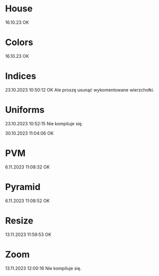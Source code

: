 # House

16.10.23 OK

# Colors 

16.10.23 OK

# Indices

23.10.2023 10:50:12 OK
Ale proszę usunąć wykomentowane wierzchołki.

# Uniforms

23.10.2023 10:52:15
Nie kompiluje się.

30.10.2023 11:04:06 OK

# PVM

6.11.2023 11:08:32 OK

# Pyramid

6.11.2023 11:08:52 OK

# Resize

13.11.2023 11:59:53 OK

# Zoom

13.11.2023 12:00:16
Nie kompiluje się. 









